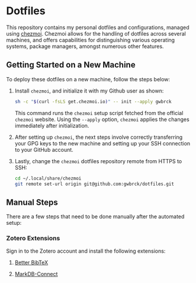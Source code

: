 # Dotfiles

This repository contains my personal dotfiles and configurations, managed using [chezmoi](https://chezmoi.io/). Chezmoi allows for the handling of dotfiles across several machines, and offers capabilities for distinguishing various operating systems, package managers, amongst numerous other features.

## Getting Started on a New Machine

To deploy these dotfiles on a new machine, follow the steps below:

1. Install `chezmoi`, and initialize it with my Github user as shown:
    ```sh 
    sh -c "$(curl -fsLS get.chezmoi.io)" -- init --apply gwbrck
    ```
    This command runs the `chezmoi` setup script fetched from the official `chezmoi` website. Using the `--apply` option, `chezmoi` applies the changes immediately after initialization.

2. After setting up `chezmoi`, the next steps involve correctly transferring your GPG keys to the new machine and setting up your SSH connection to your GitHub account.

3. Lastly, change the `chezmoi` dotfiles repository remote from HTTPS to SSH:
    ```sh
    cd ~/.local/share/chezmoi
    git remote set-url origin git@github.com:gwbrck/dotfiles.git
    ```

## Manual Steps

There are a few steps that need to be done manually after the automated setup:

### Zotero Extensions

Sign in to the Zotero account and install the following extensions:

1. [Better BibTeX](https://github.com/retorquere/zotero-better-bibtex)

2. [MarkDB-Connect](https://github.com/daeh/zotero-markdb-connect)